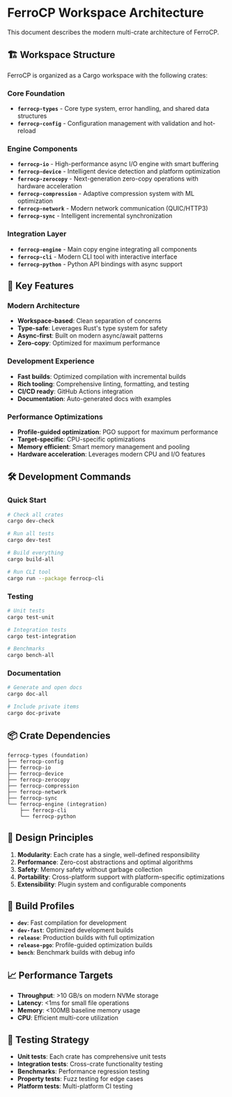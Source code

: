 # FerroCP Workspace Architecture

This document describes the modern multi-crate architecture of FerroCP.

## 🏗️ Workspace Structure

FerroCP is organized as a Cargo workspace with the following crates:

### Core Foundation
- **`ferrocp-types`** - Core type system, error handling, and shared data structures
- **`ferrocp-config`** - Configuration management with validation and hot-reload

### Engine Components  
- **`ferrocp-io`** - High-performance async I/O engine with smart buffering
- **`ferrocp-device`** - Intelligent device detection and platform optimization
- **`ferrocp-zerocopy`** - Next-generation zero-copy operations with hardware acceleration
- **`ferrocp-compression`** - Adaptive compression system with ML optimization
- **`ferrocp-network`** - Modern network communication (QUIC/HTTP3)
- **`ferrocp-sync`** - Intelligent incremental synchronization

### Integration Layer
- **`ferrocp-engine`** - Main copy engine integrating all components
- **`ferrocp-cli`** - Modern CLI tool with interactive interface
- **`ferrocp-python`** - Python API bindings with async support

## 🚀 Key Features

### Modern Architecture
- **Workspace-based**: Clean separation of concerns
- **Type-safe**: Leverages Rust's type system for safety
- **Async-first**: Built on modern async/await patterns
- **Zero-copy**: Optimized for maximum performance

### Development Experience
- **Fast builds**: Optimized compilation with incremental builds
- **Rich tooling**: Comprehensive linting, formatting, and testing
- **CI/CD ready**: GitHub Actions integration
- **Documentation**: Auto-generated docs with examples

### Performance Optimizations
- **Profile-guided optimization**: PGO support for maximum performance
- **Target-specific**: CPU-specific optimizations
- **Memory efficient**: Smart memory management and pooling
- **Hardware acceleration**: Leverages modern CPU and I/O features

## 🛠️ Development Commands

### Quick Start
```bash
# Check all crates
cargo dev-check

# Run all tests
cargo dev-test

# Build everything
cargo build-all

# Run CLI tool
cargo run --package ferrocp-cli
```

### Testing
```bash
# Unit tests
cargo test-unit

# Integration tests  
cargo test-integration

# Benchmarks
cargo bench-all
```

### Documentation
```bash
# Generate and open docs
cargo doc-all

# Include private items
cargo doc-private
```

## 📦 Crate Dependencies

```
ferrocp-types (foundation)
├── ferrocp-config
├── ferrocp-io
├── ferrocp-device  
├── ferrocp-zerocopy
├── ferrocp-compression
├── ferrocp-network
├── ferrocp-sync
└── ferrocp-engine (integration)
    ├── ferrocp-cli
    └── ferrocp-python
```

## 🎯 Design Principles

1. **Modularity**: Each crate has a single, well-defined responsibility
2. **Performance**: Zero-cost abstractions and optimal algorithms
3. **Safety**: Memory safety without garbage collection
4. **Portability**: Cross-platform support with platform-specific optimizations
5. **Extensibility**: Plugin system and configurable components

## 🔧 Build Profiles

- **`dev`**: Fast compilation for development
- **`dev-fast`**: Optimized development builds
- **`release`**: Production builds with full optimization
- **`release-pgo`**: Profile-guided optimization builds
- **`bench`**: Benchmark builds with debug info

## 📈 Performance Targets

- **Throughput**: >10 GB/s on modern NVMe storage
- **Latency**: <1ms for small file operations
- **Memory**: <100MB baseline memory usage
- **CPU**: Efficient multi-core utilization

## 🧪 Testing Strategy

- **Unit tests**: Each crate has comprehensive unit tests
- **Integration tests**: Cross-crate functionality testing
- **Benchmarks**: Performance regression testing
- **Property tests**: Fuzz testing for edge cases
- **Platform tests**: Multi-platform CI testing
